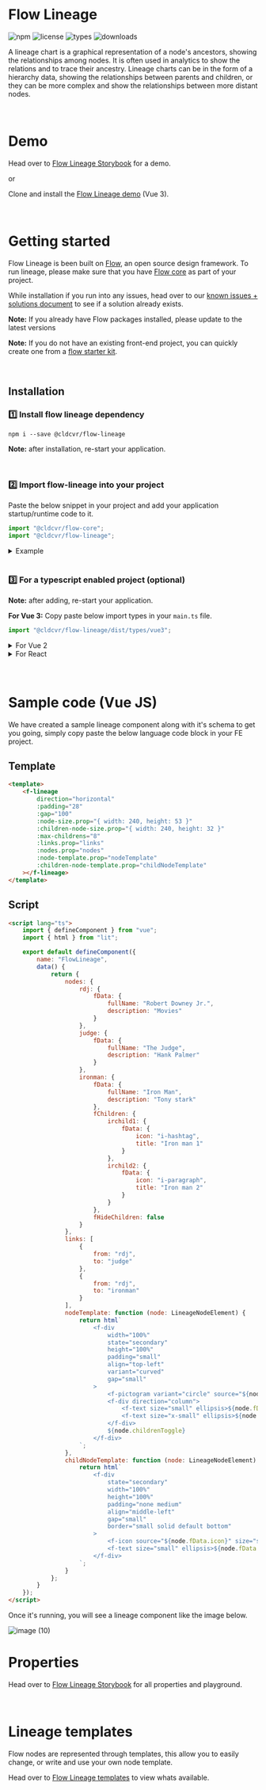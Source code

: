 # Flow Lineage

![npm](https://badgen.net/npm/v/@cldcvr/flow-lineage) ![license](https://badgen.net/npm/license/@cldcvr/flow-lineage) ![types](https://badgen.net/npm/types/@cldcvr/flow-lineage) ![downloads](https://badgen.net//npm/dw/@cldcvr/flow-lineage)

A lineage chart is a graphical representation of a node's ancestors, showing the relationships among nodes. It is often used in analytics to show the relations and to trace their ancestry. Lineage charts can be in the form of a hierarchy data, showing the relationships between parents and children, or they can be more complex and show the relationships between more distant nodes.

<br>

# Demo

Head over to [Flow Lineage Storybook](https://flow.cldcvr.com/v2/index.html) for a demo.

or

Clone and install the [Flow Lineage demo](https://github.com/cldcvr/flow-lineage-starterkit-vue) (Vue 3).

<br>

# Getting started

Flow Lineage is been built on [Flow](https://flow.cldcvr.com/), an open source design framework. To run lineage, please make sure that you have [Flow core](https://github.com/cldcvr/flow-core) as part of your project.

While installation if you run into any issues, head over to our [known issues + solutions document](https://github.com/cldcvr/flow-core/blob/main/packages/flow-lineage/KNOWN_SOLUTIONS.md) to see if a solution already exists.

**Note:** If you already have Flow packages installed, please update to the latest versions

**Note:** If you do not have an existing front-end project, you can quickly create one from a [flow starter kit](https://github.com/cldcvr/flow-core#starter-kits).

<br>

## Installation

### 1️⃣ Install flow lineage dependency

```
npm i --save @cldcvr/flow-lineage
```

**Note:** after installation, re-start your application.

<br>

### 2️⃣ Import flow-lineage into your project

Paste the below snippet in your project and add your application startup/runtime code to it.

```javascript
import "@cldcvr/flow-core";
import "@cldcvr/flow-lineage";
```

<details><summary>Example</summary>

**VueJS:** In the following example, I imported `@cldcvr/flow-core` and then imported the rest of the flow packages including `@cldcvr/flow-lineage` and after that startup code was added for VueJs `createApp(App).use(router).mount(“#app”);`.

```javascript
import "@cldcvr/flow-core";
import "@cldcvr/flow-system-icon";
import "@cldcvr/flow-product-icon";
import "@cldcvr/flow-lineage";

createApp(App).use(router).mount("#app"); //runtime
```

</details>

<br>

### 3️⃣ For a typescript enabled project (optional)

**Note:** after adding, re-start your application.

**For Vue 3:**
Copy paste below import types in your `main.ts` file.

```Javascript
import "@cldcvr/flow-lineage/dist/types/vue3";
```

<details>
<summary>For Vue 2</summary>

Copy paste below import types in your `main.ts` file.

```Javascript
import "@cldcvr/flow-lineage/dist/types/vue2";
```

</details>

<details>
<summary>For React</summary>

**React**: Include react type in `tsconfig.json` file like below.

```json
"include": ["src", "./node_modules/@cldcvr/flow-lineage/dist/types/react.ts"]
```

</details>
<br>

<br>

# Sample code (Vue JS)

We have created a sample lineage component along with it's schema to get you going, simply copy paste the below language code block in your FE project.

## Template

```html
<template>
	<f-lineage
		direction="horizontal"
		:padding="28"
		:gap="100"
		:node-size.prop="{ width: 240, height: 53 }"
		:children-node-size.prop="{ width: 240, height: 32 }"
		:max-childrens="8"
		:links.prop="links"
		:nodes.prop="nodes"
		:node-template.prop="nodeTemplate"
		:children-node-template.prop="childNodeTemplate"
	></f-lineage>
</template>
```

## Script

```html
<script lang="ts">
	import { defineComponent } from "vue";
	import { html } from "lit";

	export default defineComponent({
		name: "FlowLineage",
		data() {
			return {
				nodes: {
					rdj: {
						fData: {
							fullName: "Robert Downey Jr.",
							description: "Movies"
						}
					},
					judge: {
						fData: {
							fullName: "The Judge",
							description: "Hank Palmer"
						}
					},
					ironman: {
						fData: {
							fullName: "Iron Man",
							description: "Tony stark"
						},
						fChildren: {
							irchild1: {
								fData: {
									icon: "i-hashtag",
									title: "Iron man 1"
								}
							},
							irchild2: {
								fData: {
									icon: "i-paragraph",
									title: "Iron man 2"
								}
							}
						},
						fHideChildren: false
					}
				},
				links: [
					{
						from: "rdj",
						to: "judge"
					},
					{
						from: "rdj",
						to: "ironman"
					}
				],
				nodeTemplate: function (node: LineageNodeElement) {
					return html`
						<f-div
							width="100%"
							state="secondary"
							height="100%"
							padding="small"
							align="top-left"
							variant="curved"
							gap="small"
						>
							<f-pictogram variant="circle" source="${node.fData.fullName}"></f-pictogram>
							<f-div direction="column">
								<f-text size="small" ellipsis>${node.fData.fullName}</f-text>
								<f-text size="x-small" ellipsis>${node.fData.description}</f-text>
							</f-div>
							${node.childrenToggle}
						</f-div>
					`;
				},
				childNodeTemplate: function (node: LineageNodeElement) {
					return html`
						<f-div
							state="secondary"
							width="100%"
							height="100%"
							padding="none medium"
							align="middle-left"
							gap="small"
							border="small solid default bottom"
						>
							<f-icon source="${node.fData.icon}" size="small"></f-icon>
							<f-text size="small" ellipsis>${node.fData.title}</f-text>
						</f-div>
					`;
				}
			};
		}
	});
</script>
```

</p>

Once it's running, you will see a lineage component like the image below.

![image (10)](https://user-images.githubusercontent.com/2121451/211773535-3fbc3b2b-b962-4cb3-9713-d50906b88243.png)

</details>

# Properties

Head over to [Flow Lineage Storybook](https://flow.cldcvr.com/v2/index.html) for all properties and playground.

<br>

# Lineage templates

Flow nodes are represented through templates, this allow you to easily change, or write and use your own node template.

Head over to [Flow Lineage templates](https://flow.cldcvr.com/v2/index.html) to view whats available.
